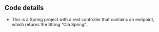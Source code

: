 ## Code details

* This is a Spring project with a rest controller that contains an endpoint, which returns the String “Olá Spring”.
